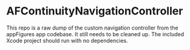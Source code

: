 # AFContinuityNavigationController

This repo is a raw dump of the custom navigation controller from the appFigures app codebase. It still needs to be cleaned up.
The included Xcode project should run with no dependencies.
